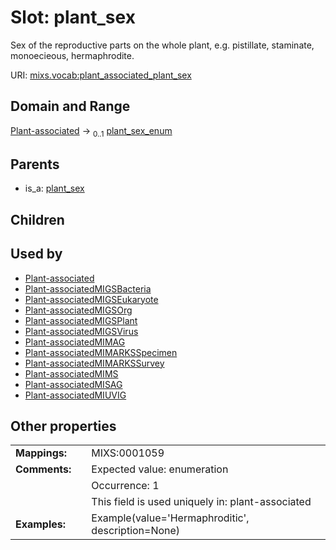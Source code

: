 
# Slot: plant_sex


Sex of the reproductive parts on the whole plant, e.g. pistillate, staminate, monoecieous, hermaphrodite.

URI: [mixs.vocab:plant_associated_plant_sex](https://w3id.org/mixs/vocab/plant_associated_plant_sex)


## Domain and Range

[Plant-associated](Plant-associated.md) &#8594;  <sub>0..1</sub> [plant_sex_enum](plant_sex_enum.md)

## Parents

 *  is_a: [plant_sex](plant_sex.md)

## Children


## Used by

 * [Plant-associated](Plant-associated.md)
 * [Plant-associatedMIGSBacteria](Plant-associatedMIGSBacteria.md)
 * [Plant-associatedMIGSEukaryote](Plant-associatedMIGSEukaryote.md)
 * [Plant-associatedMIGSOrg](Plant-associatedMIGSOrg.md)
 * [Plant-associatedMIGSPlant](Plant-associatedMIGSPlant.md)
 * [Plant-associatedMIGSVirus](Plant-associatedMIGSVirus.md)
 * [Plant-associatedMIMAG](Plant-associatedMIMAG.md)
 * [Plant-associatedMIMARKSSpecimen](Plant-associatedMIMARKSSpecimen.md)
 * [Plant-associatedMIMARKSSurvey](Plant-associatedMIMARKSSurvey.md)
 * [Plant-associatedMIMS](Plant-associatedMIMS.md)
 * [Plant-associatedMISAG](Plant-associatedMISAG.md)
 * [Plant-associatedMIUVIG](Plant-associatedMIUVIG.md)

## Other properties

|  |  |  |
| --- | --- | --- |
| **Mappings:** | | MIXS:0001059 |
| **Comments:** | | Expected value: enumeration |
|  | | Occurrence: 1 |
|  | | This field is used uniquely in: plant-associated |
| **Examples:** | | Example(value='Hermaphroditic', description=None) |

